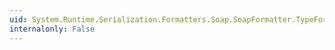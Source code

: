 ```yaml
---
uid: System.Runtime.Serialization.Formatters.Soap.SoapFormatter.TypeFormat
internalonly: False
---
```

